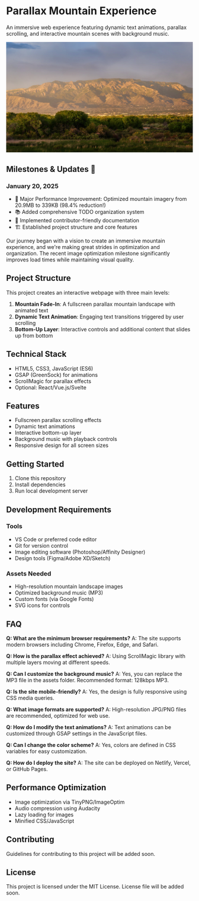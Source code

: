 # Parallax Mountain Experience

An immersive web experience featuring dynamic text animations, parallax scrolling, and interactive mountain scenes with background music.

![Sandia Mountains Landscape](https://raw.githubusercontent.com/wgmilleriii/welcome/main/includes/i/Sandia_Mountains_optimized.jpg)

## Milestones & Updates 🎉

### January 20, 2025
- 🚀 Major Performance Improvement: Optimized mountain imagery from 20.9MB to 339KB (98.4% reduction!)
- 📚 Added comprehensive TODO organization system
- 🤝 Implemented contributor-friendly documentation
- 🏗️ Established project structure and core features

Our journey began with a vision to create an immersive mountain experience, and we're making great strides in optimization and organization. The recent image optimization milestone significantly improves load times while maintaining visual quality.

## Project Structure

This project creates an interactive webpage with three main levels:

1. **Mountain Fade-In**: A fullscreen parallax mountain landscape with animated text
2. **Dynamic Text Animation**: Engaging text transitions triggered by user scrolling
3. **Bottom-Up Layer**: Interactive controls and additional content that slides up from bottom

## Technical Stack

- HTML5, CSS3, JavaScript (ES6)
- GSAP (GreenSock) for animations
- ScrollMagic for parallax effects
- Optional: React/Vue.js/Svelte

## Features

- Fullscreen parallax scrolling effects
- Dynamic text animations
- Interactive bottom-up layer
- Background music with playback controls
- Responsive design for all screen sizes

## Getting Started

1. Clone this repository
2. Install dependencies
3. Run local development server

## Development Requirements

### Tools
- VS Code or preferred code editor
- Git for version control
- Image editing software (Photoshop/Affinity Designer)
- Design tools (Figma/Adobe XD/Sketch)

### Assets Needed
- High-resolution mountain landscape images
- Optimized background music (MP3)
- Custom fonts (via Google Fonts)
- SVG icons for controls

## FAQ

**Q: What are the minimum browser requirements?**
A: The site supports modern browsers including Chrome, Firefox, Edge, and Safari.

**Q: How is the parallax effect achieved?**
A: Using ScrollMagic library with multiple layers moving at different speeds.

**Q: Can I customize the background music?**
A: Yes, you can replace the MP3 file in the assets folder. Recommended format: 128kbps MP3.

**Q: Is the site mobile-friendly?**
A: Yes, the design is fully responsive using CSS media queries.

**Q: What image formats are supported?**
A: High-resolution JPG/PNG files are recommended, optimized for web use.

**Q: How do I modify the text animations?**
A: Text animations can be customized through GSAP settings in the JavaScript files.

**Q: Can I change the color scheme?**
A: Yes, colors are defined in CSS variables for easy customization.

**Q: How do I deploy the site?**
A: The site can be deployed on Netlify, Vercel, or GitHub Pages.

## Performance Optimization

- Image optimization via TinyPNG/ImageOptim
- Audio compression using Audacity
- Lazy loading for images
- Minified CSS/JavaScript

## Contributing

Guidelines for contributing to this project will be added soon.

## License

This project is licensed under the MIT License. License file will be added soon.


